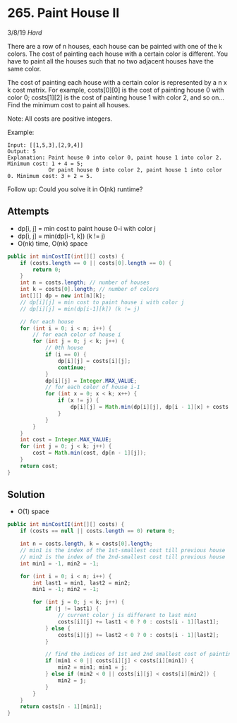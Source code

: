 # 265. Paint House II
3/8/19
*Hard*

There are a row of n houses, each house can be painted with one of the k colors. The cost of painting each house with a certain color is different. You have to paint all the houses such that no two adjacent houses have the same color.

The cost of painting each house with a certain color is represented by a n x k cost matrix. For example, costs[0][0] is the cost of painting house 0 with color 0; costs[1][2] is the cost of painting house 1 with color 2, and so on... Find the minimum cost to paint all houses.

Note:
All costs are positive integers.

Example:
```
Input: [[1,5,3],[2,9,4]]
Output: 5
Explanation: Paint house 0 into color 0, paint house 1 into color 2. Minimum cost: 1 + 4 = 5;
             Or paint house 0 into color 2, paint house 1 into color 0. Minimum cost: 3 + 2 = 5.
```
Follow up:
Could you solve it in O(nk) runtime?

## Attempts
- dp[i, j] = min cost to paint house 0-i with color j
- dp[i, j] = min(dp[i-1, k]) (k != j)
- O(nk) time, O(nk) space
```Java
public int minCostII(int[][] costs) {
    if (costs.length == 0 || costs[0].length == 0) {
        return 0;
    }
    int n = costs.length; // number of houses
    int k = costs[0].length; // number of colors
    int[][] dp = new int[n][k];
    // dp[i][j] = min cost to paint house i with color j
    // dp[i][j] = min(dp[i-1][k]) (k != j)

    // for each house
    for (int i = 0; i < n; i++) {
        // for each color of house i
        for (int j = 0; j < k; j++) {
            // 0th house
            if (i == 0) {
                dp[i][j] = costs[i][j];
                continue;
            }
            dp[i][j] = Integer.MAX_VALUE;
            // for each color of house i-1
            for (int x = 0; x < k; x++) {
                if (x != j) {
                    dp[i][j] = Math.min(dp[i][j], dp[i - 1][x] + costs[i][j]);
                }
            }
        }
    }
    int cost = Integer.MAX_VALUE;
    for (int j = 0; j < k; j++) {
        cost = Math.min(cost, dp[n - 1][j]);
    }
    return cost;
}
```

## Solution
- O(1) space
```Java
public int minCostII(int[][] costs) {
    if (costs == null || costs.length == 0) return 0;

    int n = costs.length, k = costs[0].length;
    // min1 is the index of the 1st-smallest cost till previous house
    // min2 is the index of the 2nd-smallest cost till previous house
    int min1 = -1, min2 = -1;

    for (int i = 0; i < n; i++) {
        int last1 = min1, last2 = min2;
        min1 = -1; min2 = -1;

        for (int j = 0; j < k; j++) {
            if (j != last1) {
                // current color j is different to last min1
                costs[i][j] += last1 < 0 ? 0 : costs[i - 1][last1];
            } else {
                costs[i][j] += last2 < 0 ? 0 : costs[i - 1][last2];
            }

            // find the indices of 1st and 2nd smallest cost of painting current house i
            if (min1 < 0 || costs[i][j] < costs[i][min1]) {
                min2 = min1; min1 = j;
            } else if (min2 < 0 || costs[i][j] < costs[i][min2]) {
                min2 = j;
            }
        }
    }
    return costs[n - 1][min1];
}
```
